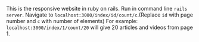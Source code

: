 This is the responsive website in ruby on rails. 
Run in command line `rails server`.
Navigate to `localhost:3000/index/id/count/c`.(Replace `id` with page number and `c` with number of elements)
For example: `localhost:3000/index/1/count/20` will give 20 articles and videos from page 1.



